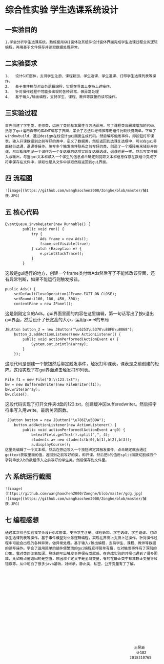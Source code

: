 综合性实验  学生选课系统设计
==
一实验目的
--
    1.学会分析学生选课系统，熟练使用GUI窗体及其组件设计窗体界面完成学生选课过程业务逻辑编程，再用基于文件保存并读取数据处理异常。
二实验要求
--
    1、	设计GUI窗体，支持学生注册、课程新加、学生选课、学生退课、打印学生选课列表等操作。
    2、	基于事件模型对业务逻辑编程，实现在界面上支持上述操作。
    3、	针对操作过程中可能会出现的各种异常，做异常处理
    4、	基于输入/输出编程，支持学生、课程、教师等数据的读写操作。
三实验过程
--
    首先创建了学生类，老师类，运用了类的基本属性与方法调用，写了课程类及删减增加的代码。熟悉了gui运用自带的库AWT编写了界面，学会了方法后老师推荐用组件比较快捷简单。下载了windowbuild，通过design在线设计gui画面生成代码。然后编写触发事件，即按钮打印课表，输入开课数据到之前写好的类中，定义了数据类，然后返回到选课复选框中，可以在gui界面经行选课，退课等操作。编写多个触发事件联系之前写好的类，创造了一个矩阵用来储存开的课，然后矩阵中没一个词作为一个复选框的选项实现复选框选课，退课也是一样。然后写文件输入与输出，每当gui文本框填入一个学生的信息点击确定则提取文本框信息保存在数组中变成字符串保存在文件中，读取也是从文件中读取然后返回到gui界面。
四 流程图
--
    ![image](https://github.com/wanghaochen2000/Zonghe/blob/master/捕1获.JPG)

五 核心代码
--
	EventQueue.invokeLater(new Runnable() {
			public void run() {
				try {
					Ads frame = new Ads();
					frame.setVisible(true);	
				} catch (Exception e) {
					e.printStackTrace();
				}
			}
这段是gui运行的地方，创建一个frame类付给Ads然后写了不能修改该界面，还有异常判断，如果不能运行则触发报错。
    
    public Ads() {
		setDefaultCloseOperation(JFrame.EXIT_ON_CLOSE);
		setBounds(100, 100, 450, 300);
		contentPane = new JPanel();
这是刚刚定义的Ads，gui界面里面的内容在这里编辑，第一句话写出了按x退出gui界面，然后设计了长宽高的大小，运用jpanel的布局
    	
	JButton button_2 = new JButton("\u6253\u5370\u8BFE\u8868");
		button_2.addActionListener(new ActionListener() {
			public void actionPerformed(ActionEvent e) {
				System.out.println(array);
			}
		});
这段代码是创建一个按钮然后绑定触发事件，触发打印课表，课表是之前创建的矩阵。这段实现了在gui界面点击触发打印列表。

    File f1 = new File("D:\\123.txt");
    bw = new BufferedWriter(new FileWriter(f1)); 
    bw.write(array);	    
    bw.close();
这段代码实现了打开文件夹d盘的123.txt，创建缓冲区bufferedwriter。然后把字符串写入用write。最后关闭函数。
	 
	 JButton button = new JButton("\u786E\u5B9A");
		button.addActionListener(new ActionListener() {
			public void actionPerformed(ActionEvent arg0) {
				b=textField.getText().split(",", 4);
				students a= new students(b[0],b[1],b[2],b[3]);
			    a.displayCourse();
    这里先编辑了一个文本框，然后在旁边写入一个按钮绑定其触发案件，点击确定就会通过gettext获取里面的值，返回到之前写好的类，即开课。然后把b的值用split函数切割成四个字符串放入b的数组传入之前写好的学生类，然后保存到文件里。

六 系统运行截图
--
    ![image](https://github.com/wanghaochen2000/Zonghe/blob/master/gdg.jpg)
    ![image](https://github.com/wanghaochen2000/Zonghe/blob/master/捕获.JPG)
 
 
七 编程感想
--
    通过本次综合实验我学会设计GUI窗体，支持学生注册、课程新加、学生选课、学生退课、打印学生选课列表等操作。基于事件模型对业务逻辑编程，实现在界面上支持上述操作。针对操作过程中可能会出现的各种异常，做异常处理。基于输入/输出编程，支持学生、课程、教师等数据的读写操作。学会了运用简单的插件使繁琐的gui编程变得简单有趣，也对触发事件有了深刻的印象。我对类的印象加深，熟练的写出触发事件很有成就感。在完成实验的时候也遇到了很多困难，比如有点值返回的是空值，原因那个定义不是全局变量，有的在静止类中有非静止变量导致错误等。从中明白了很多java基础，对继承，静止类，私密，公开变量有了了解。
















                                                               王昊辰
                                                                计182
                                                             2018310765

